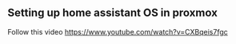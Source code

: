 ## Setting up home assistant OS in proxmox

Follow this video https://www.youtube.com/watch?v=CXBqeis7fgc
